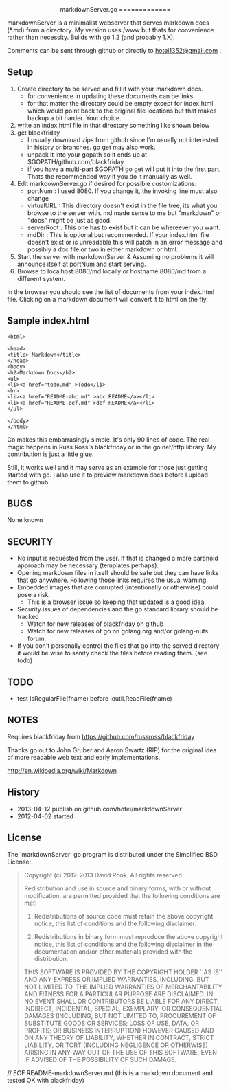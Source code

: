 
<center>
markdownServer.go
=============
</center>

markdownServer is a minimalist webserver that serves markdown docs (*.md)
from a directory.  My version uses /www but thats for convenience rather
than necessity. Builds with go 1.2 (and probably 1.X). 

Comments can be sent through github or directly to <hotei1352@gmail.com> .

Setup
-----

1. Create directory to be served and fill it with your markdown docs.
	* for convenience in updating these documents can be links 
	* for that matter the directory could be empty except for index.html which
	would point back to the original file locations but that makes backup a bit
	harder.  Your choice.
1. write an index.html file in that directory something like shown below
1. get blackfriday
	* I usually download zips from github since I'm usually not interested in history
	or branches.  go get may also work.
	* unpack it into your gopath so it ends up at $GOPATH/github.com/blackfriday
	* if you have a multi-part $GOPATH go get will put it into the first part. Thats
	the recommended way if you do it manually as well.
1. Edit markdownServer.go if desired for possible customizations:
	* portNum : I used 8080.  If you change it, the invoking line must also change
	* virtualURL : This directory doesn't exist in the file tree, its what you
	browse to the server with.  md made sense to me but "markdown" or "docs" might
	be just as good.
	* serverRoot : This one has to exist but it can be whereever you want. 
	* mdDir : This is optional but recommended.  If your index.html file doesn't
	exist or is unreadable this will patch in an error message and possibly a doc file
	or two in either markdown or html.
1. Start the server with markdownServer &  Assuming no problems it will announce
	itself at portNum and start serving.
1. Browse to localhost:8080/md locally or hostname:8080/md from a different system.
 
In the browser you should see the list of documents from your index.html file.  Clicking
on a markdown document will convert it to html on the fly.

Sample index.html
-----------------

```
<html>

<head>
<title> Markdown</title>
</head>
<body>
<h2>Markdown Docs</h2>
<ul>
<li><a href="todo.md" >Todo</li>
<hr>
<li><a href="README-abc.md" >abc README</a></li>
<li><a href="README-def.md" >def README</a></li>
</ul>

</body>
</html>
```

Go makes this embarrasingly simple. It's only 90 lines of code. The real magic
happens in Russ Ross's blackfriday or in the go net/http library.  My contribution
is just a little glue.

Still, it works well and it may serve as an example
for those just getting started with go.  I also use it
to preview markdown docs before I upload them to github.


BUGS
----
None known

SECURITY
--------
* No input is requested from the user. If that is changed a more paranoid approach
may be necessary (templates perhaps).
* Opening markdown files in itself should be safe but they can have links that go
anywhere. Following those links requires the usual warning.
* Embedded images that are corrupted (intentionally or otherwise) could pose a risk.
  * This is a browser issue so keeping that updated is a good idea.
* Security issues of dependencies and the go standard library should be tracked
  * Watch for new releases of blackfriday on github
  * Watch for new releases of go on golang.org and/or golang-nuts forum.
*  If you don't personally control the files that go into the served directory it
would be wise to sanity check the files before reading them. (see todo)

TODO
----
* test IsRegularFile(fname) before ioutil.ReadFile(fname)
	
NOTES
-----
Requires blackfriday from https://github.com/russross/blackfriday

Thanks go out to John Gruber and Aaron Swartz (RIP) for the original 
idea of more readable web text and early implementations.

http://en.wikipedia.org/wiki/Markdown

History
-------
* 2013-04-12 publish on github.com/hotei/markdownServer
* 2012-04-02 started

License
-------
The 'markdownServer' go program is distributed under the Simplified BSD License:

> Copyright (c) 2012-2013 David Rook. All rights reserved.
> 
> Redistribution and use in source and binary forms, with or without modification, are
> permitted provided that the following conditions are met:
> 
>    1. Redistributions of source code must retain the above copyright notice, this list of
>       conditions and the following disclaimer.
> 
>    2. Redistributions in binary form must reproduce the above copyright notice, this list
>       of conditions and the following disclaimer in the documentation and/or other materials
>       provided with the distribution.
> 
> THIS SOFTWARE IS PROVIDED BY THE COPYRIGHT HOLDER ``AS IS'' AND ANY EXPRESS OR IMPLIED
> WARRANTIES, INCLUDING, BUT NOT LIMITED TO, THE IMPLIED WARRANTIES OF MERCHANTABILITY AND
> FITNESS FOR A PARTICULAR PURPOSE ARE DISCLAIMED. IN NO EVENT SHALL <COPYRIGHT HOLDER> OR
> CONTRIBUTORS BE LIABLE FOR ANY DIRECT, INDIRECT, INCIDENTAL, SPECIAL, EXEMPLARY, OR
> CONSEQUENTIAL DAMAGES (INCLUDING, BUT NOT LIMITED TO, PROCUREMENT OF SUBSTITUTE GOODS OR
> SERVICES; LOSS OF USE, DATA, OR PROFITS; OR BUSINESS INTERRUPTION) HOWEVER CAUSED AND ON
> ANY THEORY OF LIABILITY, WHETHER IN CONTRACT, STRICT LIABILITY, OR TORT (INCLUDING
> NEGLIGENCE OR OTHERWISE) ARISING IN ANY WAY OUT OF THE USE OF THIS SOFTWARE, EVEN IF
> ADVISED OF THE POSSIBILITY OF SUCH DAMAGE.

// EOF README-markdownServer.md  (this is a markdown document and tested OK with blackfriday)
